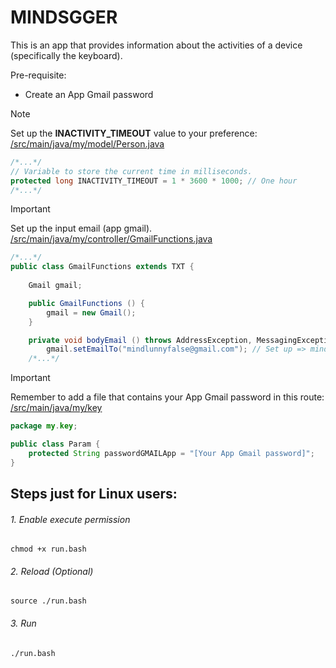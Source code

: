 # MINDSGGER

This is an app that provides information about the activities of a device (specifically the keyboard).

Pre-requisite:
- Create an App Gmail password

> [!NOTE]
> Set up the **INACTIVITY_TIMEOUT** value to your preference: [/src/main/java/my/model/Person.java](https://github.com/PineberryCode/MINDSGGER/tree/dev/src/main/java/my/model/Person.java)
```JAVA
/*...*/
// Variable to store the current time in milliseconds.
protected long INACTIVITY_TIMEOUT = 1 * 3600 * 1000; // One hour
/*...*/
```

> [!IMPORTANT]
> Set up the input email (app gmail). [/src/main/java/my/controller/GmailFunctions.java](https://github.com/PineberryCode/MINDSGGER/tree/dev/src/main/java/my/controller/GmailFunctions.java)
```JAVA
/*...*/
public class GmailFunctions extends TXT {
    
    Gmail gmail;

    public GmailFunctions () {
        gmail = new Gmail();
    }

    private void bodyEmail () throws AddressException, MessagingException {
        gmail.setEmailTo("mindlunnyfalse@gmail.com"); // Set up => mindlunnyfalse@gmail.com
    /*...*/
```

> [!IMPORTANT]
> Remember to add a file that contains your App Gmail password in this route: [/src/main/java/my/key](https://github.com/PineberryCode/MINDSGGER/tree/dev/src/main/java/my/key)
```JAVA
package my.key;

public class Param {
    protected String passwordGMAILApp = "[Your App Gmail password]";
}
```

## Steps just for Linux users:

###### 1. Enable execute permission
```SHELL
chmod +x run.bash
```
###### 2. Reload (Optional)
```SHELL
source ./run.bash
```
###### 3. Run
```SHELL
./run.bash
```


